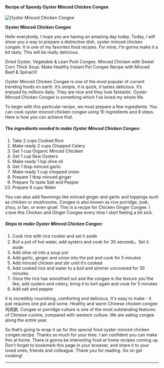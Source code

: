             

#### Recipe of Speedy Oyster Minced Chicken Congee

![Oyster Minced Chicken Congee](https://img-global.cpcdn.com/recipes/f31477c30d5f9a57/751x532cq70/oyster-minced-chicken-congee-recipe-main-photo.jpg)

**Oyster Minced Chicken Congee**

Hello everybody, I hope you are having an amazing day today. Today, I will show you a way to prepare a distinctive dish, oyster minced chicken congee. It is one of my favorites food recipes. For mine, I’m gonna make it a bit tasty. This will be really delicious.

Dried Oyster, Vegetable & Lean Pork Congee. Minced Chicken with Sweet Corn Thick Soup. Make Healthy Instant Pot Congee Recipe with Minced Beef & Spinach!

Oyster Minced Chicken Congee is one of the most popular of current trending foods on earth. It’s simple, it is quick, it tastes delicious. It’s enjoyed by millions daily. They are nice and they look fantastic. Oyster Minced Chicken Congee is something which I’ve loved my whole life.

To begin with this particular recipe, we must prepare a few ingredients. You can cook oyster minced chicken congee using 10 ingredients and 8 steps. Here is how you can achieve that.

##### The ingredients needed to make Oyster Minced Chicken Congee:

1.  Take 2 cups Cooked Rice
2.  Make ready 2 cups Chopped Celery
3.  Get 1 cup Organic Minced Chiciken
4.  Get 1 cup Raw Oysters
5.  Make ready 1 tsp olive oil
6.  Get 1 tbsp minced garlic
7.  Make ready 1 cup chopped onion
8.  Prepare 1 tbsp minced ginger
9.  Prepare To taste Salt and Pepper
10.  Prepare 6 cups Water

You can also add flavorings like minced ginger and garlic and toppings such as chicken or mushrooms. Congee is also known as rice porridge, jook, zhou, xi fan, or even gruel. This is a recipe for Chicken Ginger Congee. I crave this Chicken and Ginger Congee every time I start feeling a bit sick.

##### Steps to make Oyster Minced Chicken Congee:

1.  Cook rice with rice cooker and set it aside
2.  Boil a pot of hot water, add oysters and cook for 30 seconds，Set it aside
3.  Add olive oil into a soup pot
4.  Add garlic, ginger and onion into the pot and cook for 5 minutes
5.  Add minced chicken and stir until it‘s cooked
6.  Add cooked rice and water to a boil and simmer uncovered for 30 minutes.
7.  Once the rice has smoothed out and the congee is the texture you'the like, add oysters and celery, bring it to boil again and cook for 5 minutes
8.  Add salt and pepper

It is incredibly nourishing, comforting and delicious. It's easy to make - it just requires one pot and some. Healthy and warm Chinese chicken congee 鸡肉粥. Congee or porridge culture is one of the most outstanding features of Chinese cuisine, compared with western culture. We are eating congee along the entire year.

So that’s going to wrap it up for this special food oyster minced chicken congee recipe. Thanks so much for your time. I am confident you can make this at home. There is gonna be interesting food at home recipes coming up. Don’t forget to bookmark this page in your browser, and share it to your loved ones, friends and colleague. Thank you for reading. Go on get cooking!

* * *